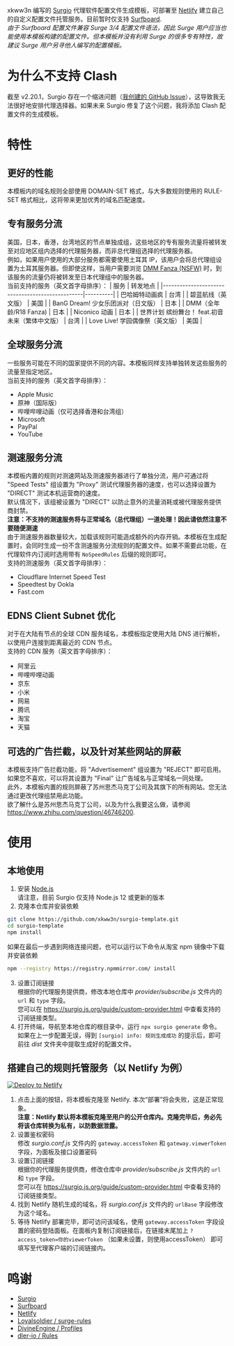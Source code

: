 xkww3n 编写的 [Surgio](https://surgio.js.org/) 代理软件配置文件生成模板，可部署至 [Netlify](https://www.netlify.com/) 建立自己的自定义配置文件托管服务。目前暂时仅支持 [Surfboard](https://getsurfboard.com/).  
*由于 Surfboard 配置文件兼容 Surge 3/4 配置文件语法，因此 Surge 用户应当也能使用本模板构建的配置文件。但本模板并没有利用 Surge 的很多专有特性，故建议 Surge 用户另寻他人编写的配置模板。*

# 为什么不支持 Clash
截至 v2.20.1，Surgio 存在一个缩进问题（[我创建的 GitHub Issue](https://github.com/surgioproject/surgio/issues/202)），这导致我无法很好地安排代理选择器。如果未来 Surgio 修复了这个问题，我将添加 Clash 配置文件的生成模板。

# 特性
## 更好的性能
本模板内的域名规则全部使用 DOMAIN-SET 格式，与大多数规则使用的 RULE-SET 格式相比，这将带来更加优秀的域名匹配速度。

## 专有服务分流
美国，日本，香港，台湾地区的节点单独成组，这些地区的专有服务流量将被转发至对应地区组内选择的代理服务器，而非总代理组选择的代理服务器。  
例如，如果用户使用的大部分服务都需要使用土耳其 IP，该用户会将总代理组设置为土耳其服务器。但即使这样，当用户需要浏览 [DMM Fanza (NSFW)](https://dmm.co.jp) 时，到该服务的流量仍将被转发至日本代理组中的服务器。  
当前支持的服务（英文首字母排序）：
| 服务                                            | 转发地点 |
|-------------------------------------------------|----------|
| 巴哈姆特动画疯                                  | 台湾     |
| 碧蓝航线（英文版）                              | 美国     |
| BanG Dream! 少女乐团派对（日文版）              | 日本     |
| DMM（全年龄/R18 Fanza)                          | 日本     |
| Niconico 动画                                   | 日本     |
| 世界计划 缤纷舞台！ feat.初音未来（繁体中文版） | 台湾     |
| Love Live! 学园偶像祭（英文版）                 | 美国     |

## 全球服务分流
一些服务可能在不同的国家提供不同的内容。本模板同样支持单独转发这些服务的流量至指定地区。  
当前支持的服务（英文首字母排序）：
- Apple Music
- 原神（国际版）
- 哔哩哔哩动画（仅可选择香港和台湾组）
- Microsoft
- PayPal
- YouTube

## 测速服务分流
本模板内置的规则对测速网站及测速服务器进行了单独分流，用户可通过将 "Speed Tests" 组设置为 "Proxy" 测试代理服务器的速度，也可以选择设置为 "DIRECT" 测试本机运营商的速度。  
默认情况下，该组被设置为 "DIRECT" 以防止意外的流量消耗或被代理服务提供商封禁。  
**注意：不支持的测速服务将与正常域名（总代理组）一道处理！因此请依然注意不要随便测速**  
由于测速服务器数量较大，加载该规则可能造成额外的内存开销。本模板在生成配置时，会同时生成一份不含测速服务分流规则的配置文件。如果不需要此功能，在代理软件内订阅时选用带有 `NoSpeedRules` 后缀的规则即可。  
支持的测速服务（英文首字母排序）：
- Cloudflare Internet Speed Test
- Speedtest by Ookla
- Fast.com

## EDNS Client Subnet 优化
对于在大陆有节点的全球 CDN 服务域名，本模板指定使用大陆 DNS 进行解析，以使用户连接到距离最近的 CDN 节点。  
支持的 CDN 服务（英文首字母排序）：
- 阿里云
- 哔哩哔哩动画
- 京东
- 小米
- 网易
- 腾讯
- 淘宝
- 天猫

## 可选的广告拦截，以及针对某些网站的屏蔽
本模板支持广告拦截功能，将 "Advertisement" 组设置为 "REJECT" 即可启用。如果您不喜欢，可以将其设置为 "Final" 让广告域名与正常域名一同处理。  
此外，本模板内置的规则屏蔽了苏州思杰马克丁公司及其旗下的所有网站。您无法通过更改代理组禁用此功能。  
欲了解什么是苏州思杰马克丁公司，以及为什么我要这么做，请参阅 <https://www.zhihu.com/question/46746200>.

# 使用
## 本地使用
1. 安装 [Node.js](https://nodejs.org/zh-cn/download/)   
请注意，目前 Surgio 仅支持 Node.js 12 或更新的版本
2. 克隆本仓库并安装依赖
```bash
git clone https://github.com/xkww3n/surgio-template.git
cd surgio-template
npm install
```
如果在最后一步遇到网络连接问题，也可以运行以下命令从淘宝 npm 镜像中下载并安装依赖
```bash
npm --registry https://registry.npmmirror.com/ install
```
3. 设置订阅链接  
根据你的代理服务提供商，修改本地仓库中 *provider/subscribe.js* 文件内的 `url` 和 `type` 字段。  
您可以在 <https://surgio.js.org/guide/custom-provider.html> 中查看支持的订阅链接类型。
4. 打开终端，导航至本地仓库的根目录中，运行 `npx surgio generate` 命令。  
如果在上一步配置无误，得到 `[surgio] info: 规则生成成功` 的提示后，即可前往 *dist* 文件夹中提取生成好的配置文件。

## 搭建自己的规则托管服务（以 Netlify 为例）
[![Deploy to Netlify](https://www.netlify.com/img/deploy/button.svg)](https://app.netlify.com/start/deploy?repository=https://github.com/xkww3n/surgio-template)  
1. 点击上面的按钮，将本模板克隆至 Netlify. 本次“部署”将会失败，这是正常现象。  
**注意：Netlify 默认将本模板克隆至用户的公开仓库内。克隆完毕后，务必先将该仓库转换为私有，以防数据泄露。**
2. 设置鉴权密码  
修改 *surgio.conf.js* 文件内的 `gateway.accessToken` 和 `gateway.viewerToken` 字段，为面板及接口设置密码
3. 设置订阅链接  
根据你的代理服务提供商，修改仓库中 *provider/subscribe.js* 文件内的 `url` 和 `type` 字段。  
您可以在 <https://surgio.js.org/guide/custom-provider.html> 中查看支持的订阅链接类型。
4. 找到 Netlify 随机生成的域名，将 *surgio.conf.js* 文件内的 `urlBase` 字段修改为这个域名。
5. 等待 Netlify 部署完毕，即可访问该域名，使用 `gateway.accessToken` 字段设置的密码登陆面板。在面板内复制订阅链接后，在链接末尾加上 `?access_token=你的viewerToken` （如果未设置，则使用accessToken） 即可填写至代理客户端的订阅链接内。

# 鸣谢
- [Surgio](https://surgio.js.org/)
- [Surfboard](https://getsurfboard.com/)
- [Netlify](https://www.netlify.com/)
- [Loyalsoldier / surge-rules](https://github.com/Loyalsoldier/surge-rules)
- [DivineEngine / Profiles](https://github.com/DivineEngine/Profiles/)
- [dler-io / Rules](https://github.com/dler-io/Rules)